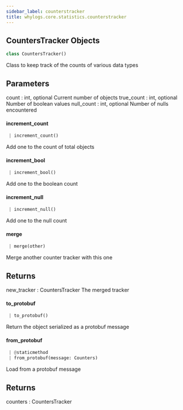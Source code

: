 ```yaml
---
sidebar_label: counterstracker
title: whylogs.core.statistics.counterstracker
---
```


## CountersTracker Objects

```python
class CountersTracker()
```

Class to keep track of the counts of various data types

Parameters
----------
count : int, optional
    Current number of objects
true_count : int, optional
    Number of boolean values
null_count : int, optional
    Number of nulls encountered

#### increment\_count

```python
 | increment_count()
```

Add one to the count of total objects

#### increment\_bool

```python
 | increment_bool()
```

Add one to the boolean count

#### increment\_null

```python
 | increment_null()
```

Add one to the null count

#### merge

```python
 | merge(other)
```

Merge another counter tracker with this one

Returns
-------
new_tracker : CountersTracker
    The merged tracker

#### to\_protobuf

```python
 | to_protobuf()
```

Return the object serialized as a protobuf message

#### from\_protobuf

```python
 | @staticmethod
 | from_protobuf(message: Counters)
```

Load from a protobuf message

Returns
-------
counters : CountersTracker

